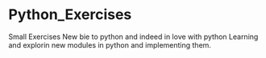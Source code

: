 # Python_Exercises
Small Exercises 
New bie to python and indeed in love with python 
Learning and explorin new modules in python and implementing them.

